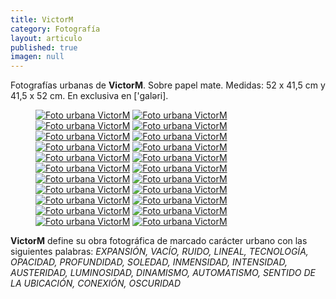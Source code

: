 ```yaml
---
title: VictorM
category: Fotografía
layout: articulo
published: true
imagen: null
---
```

Fotografías urbanas de **VictorM**. Sobre papel mate. Medidas: 52 x 41,5 cm y 41,5 x 52 cm. En exclusiva en ['galəri].

<figure class="third">
	<a href="/images/victorm/FotVM01.jpg"><img src="/images/victorm/FotVM01.jpg" alt="Foto urbana VictorM"></a>
	<a href="/images/victorm/FotVM02.jpg"><img src="/images/victorm/FotVM02.jpg" alt="Foto urbana VictorM"></a>
	<a href="/images/victorm/FotVM03.jpg"><img src="/images/victorm/FotVM03.jpg" alt="Foto urbana VictorM"></a>
	<a href="/images/victorm/FotVM04.jpg"><img src="/images/victorm/FotVM04.jpg" alt="Foto urbana VictorM"></a>
	<a href="/images/victorm/FotVM05.jpg"><img src="/images/victorm/FotVM05.jpg" alt="Foto urbana VictorM"></a>
	<a href="/images/victorm/FotVM06.jpg"><img src="/images/victorm/FotVM06.jpg" alt="Foto urbana VictorM"></a>
	<a href="/images/victorm/FotVM07.jpg"><img src="/images/victorm/FotVM07.jpg" alt="Foto urbana VictorM"></a>
	<a href="/images/victorm/FotVM08.jpg"><img src="/images/victorm/FotVM08.jpg" alt="Foto urbana VictorM"></a>
	<a href="/images/victorm/FotVM09.jpg"><img src="/images/victorm/FotVM09.jpg" alt="Foto urbana VictorM"></a>
	<a href="/images/victorm/FotVM10.jpg"><img src="/images/victorm/FotVM10.jpg" alt="Foto urbana VictorM"></a>
	<a href="/images/victorm/FotVM11.jpg"><img src="/images/victorm/FotVM11.jpg" alt="Foto urbana VictorM"></a>
	<a href="/images/victorm/FotVM12.jpg"><img src="/images/victorm/FotVM12.jpg" alt="Foto urbana VictorM"></a>
	<a href="/images/victorm/FotVM13.jpg"><img src="/images/victorm/FotVM13.jpg" alt="Foto urbana VictorM"></a>
	<a href="/images/victorm/FotVM14.jpg"><img src="/images/victorm/FotVM14.jpg" alt="Foto urbana VictorM"></a>
	<a href="/images/victorm/FotVM15.jpg"><img src="/images/victorm/FotVM15.jpg" alt="Foto urbana VictorM"></a>
	<a href="/images/victorm/FotVM16.jpg"><img src="/images/victorm/FotVM16.jpg" alt="Foto urbana VictorM"></a>
	<a href="/images/victorm/FotVM17.jpg"><img src="/images/victorm/FotVM17.jpg" alt="Foto urbana VictorM"></a>
	<a href="/images/victorm/FotVM19.jpg"><img src="/images/victorm/FotVM19.jpg" alt="Foto urbana VictorM"></a>
	<a href="/images/victorm/FotVM20.jpg"><img src="/images/victorm/FotVM20.jpg" alt="Foto urbana VictorM"></a>
	<a href="/images/victorm/FotVM21.jpg"><img src="/images/victorm/FotVM21.jpg" alt="Foto urbana VictorM"></a>
	<a href="/images/victorm/FotVM22.jpg"><img src="/images/victorm/FotVM22.jpg" alt="Foto urbana VictorM"></a>
	<a href="/images/victorm/FotVM23.jpg"><img src="/images/victorm/FotVM23.jpg" alt="Foto urbana VictorM"></a>
</figure>

**VictorM** define su obra fotográfica de marcado carácter urbano con las siguientes palabras: _EXPANSIÓN, VACÍO, RUIDO, LINEAL, TECNOLOGÍA, OPACIDAD, PROFUNDIDAD, SOLEDAD, INMENSIDAD, INTENSIDAD, AUSTERIDAD, LUMINOSIDAD, DINAMISMO, AUTOMATISMO, SENTIDO DE LA UBICACIÓN, CONEXIÓN, OSCURIDAD_
